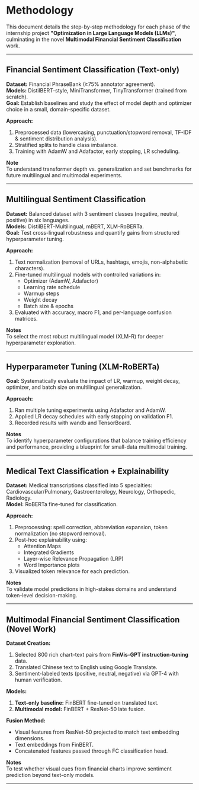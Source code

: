 # Methodology

This document details the step-by-step methodology for each phase of the internship project **"Optimization in Large Language Models (LLMs)"**, culminating in the novel **Multimodal Financial Sentiment Classification** work.

---

## Financial Sentiment Classification (Text-only)

**Dataset:** Financial PhraseBank (≥75% annotator agreement).  
**Models:** DistilBERT-style, MiniTransformer, TinyTransformer (trained from scratch).  
**Goal:** Establish baselines and study the effect of model depth and optimizer choice in a small, domain-specific dataset.

**Approach:**
1. Preprocessed data (lowercasing, punctuation/stopword removal, TF-IDF & sentiment distribution analysis).
2. Stratified splits to handle class imbalance.
3. Training with AdamW and Adafactor, early stopping, LR scheduling.

**Note**  
To understand transformer depth vs. generalization and set benchmarks for future multilingual and multimodal experiments.

---

## Multilingual Sentiment Classification

**Dataset:** Balanced dataset with 3 sentiment classes (negative, neutral, positive) in six languages.  
**Models:** DistilBERT-Multilingual, mBERT, XLM-RoBERTa.  
**Goal:** Test cross-lingual robustness and quantify gains from structured hyperparameter tuning.

**Approach:**
1. Text normalization (removal of URLs, hashtags, emojis, non-alphabetic characters).
2. Fine-tuned multilingual models with controlled variations in:
   - Optimizer (AdamW, Adafactor)
   - Learning rate schedule
   - Warmup steps
   - Weight decay
   - Batch size & epochs
3. Evaluated with accuracy, macro F1, and per-language confusion matrices.

**Notes**  
To select the most robust multilingual model (XLM-R) for deeper hyperparameter exploration.

---

## Hyperparameter Tuning (XLM-RoBERTa)

**Goal:** Systematically evaluate the impact of LR, warmup, weight decay, optimizer, and batch size on multilingual generalization.

**Approach:**
1. Ran multiple tuning experiments using Adafactor and AdamW.
2. Applied LR decay schedules with early stopping on validation F1.
3. Recorded results with wandb and TensorBoard.

**Notes**  
To identify hyperparameter configurations that balance training efficiency and performance, providing a blueprint for small-data multimodal training.

---

## Medical Text Classification + Explainability

**Dataset:** Medical transcriptions classified into 5 specialties:  
Cardiovascular/Pulmonary, Gastroenterology, Neurology, Orthopedic, Radiology.  
**Model:** RoBERTa fine-tuned for classification.

**Approach:**
1. Preprocessing: spell correction, abbreviation expansion, token normalization (no stopword removal).
2. Post-hoc explainability using:
   - Attention Maps
   - Integrated Gradients
   - Layer-wise Relevance Propagation (LRP)
   - Word Importance plots
3. Visualized token relevance for each prediction.

**Notes**  
To validate model predictions in high-stakes domains and understand token-level decision-making.

---

## Multimodal Financial Sentiment Classification (Novel Work)

**Dataset Creation:**
1. Selected 800 rich chart–text pairs from **FinVis-GPT instruction-tuning** data.
2. Translated Chinese text to English using Google Translate.
3. Sentiment-labeled texts (positive, neutral, negative) via GPT-4 with human verification.

**Models:**
1. **Text-only baseline:** FinBERT fine-tuned on translated text.
2. **Multimodal model:** FinBERT + ResNet-50 late fusion.

**Fusion Method:**
- Visual features from ResNet-50 projected to match text embedding dimensions.
- Text embeddings from FinBERT.
- Concatenated features passed through FC classification head.

**Notes**  
To test whether visual cues from financial charts improve sentiment prediction beyond text-only models.

---
